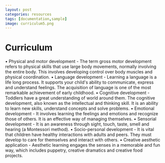 ```yaml
---
layout: post
categories: resources
tags: [documentation,sample]
image: curriculum5.png
---
```


# Curriculum

•	Physical and motor development - The term gross motor development refers to physical skills that use large body movements, normally involving the entire body. This involves developing control over body muscles and physical coordination.
•	Language development - Learning a language is a life long process. It supports your child's ability to communicate, express and understand feelings. The acquisition of language is one of the most remarkable achievement of early childhood.
•	Cognitive development - Toddlers have a great understanding of world around them. The cognitive development, also known as the intellectual and thinking skill. It is an ability to learn new skills, understand concepts and solve problems.
•	Emotional development - It involves learning the feelings and emotions and recognize those of others. It is an effective way of managing themselves.
•	Sensorial development - It is an awareness through sight, touch, taste, smell and hearing (a Montessori method).
•	Socio-personal development - It is vital that children have healthy interactions with adults and peers. They must develop to care for themselves and interact with others.
•	Creative aesthetic application - Aesthetic learning engages the senses in a memorable and fun way, which includes puppetry, creative dramatics and creative food projects.

